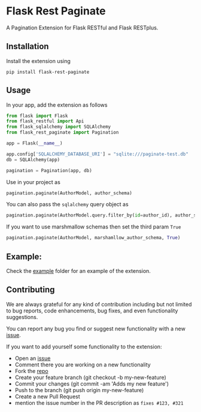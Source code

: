 # Flask Rest Paginate

A Pagination Extension for Flask RESTful and Flask RESTplus.

## Installation

Install the extension using 
```
pip install flask-rest-paginate
```

## Usage
In your app, add the extension as follows

```py
from flask import Flask
from flask_restful import Api
from flask_sqlalchemy import SQLAlchemy
from flask_rest_paginate import Pagination

app = Flask(__name__)

app.config['SQLALCHEMY_DATABASE_URI'] = "sqlite:///paginate-test.db"
db = SQLAlchemy(app)

pagination = Pagination(app, db)

```

Use in your project as
```py
pagination.paginate(AuthorModel, author_schema)
```

You can also pass the `sqlalchemy` query object as
```py
pagination.paginate(AuthorModel.query.filter_by(id=author_id), author_schema)
```

If you want to use marshmallow schemas then set the third param `True`
```py
pagination.paginate(AuthorModel, marshamllow_author_schema, True)
```


## Example:

Check the [example](https://github.com/mtShaikh/flask-rest-paginate/tree/master/example) folder for an example of the extension.

## Contributing

We are always grateful for any kind of contribution including but not limited to bug reports, code enhancements, bug fixes, and even functionality suggestions.

You can report any bug you find or suggest new functionality with a new [issue](https://github.com/mtShaikh/flask-rest-paginate/issues).

If you want to add yourself some functionality to the extension:
 
- Open an [issue](https://github.com/mtShaikh/flask-rest-paginate/issues)
- Comment there you are working on a new functionality
- Fork the [repo](https://github.com/mtShaikh/flask-rest-paginate/)
- Create your feature branch (git checkout -b my-new-feature)
- Commit your changes (git commit -am 'Adds my new feature')
- Push to the branch (git push origin my-new-feature)
- Create a new Pull Request
- mention the issue number in the PR description as `fixes #123, #321`
